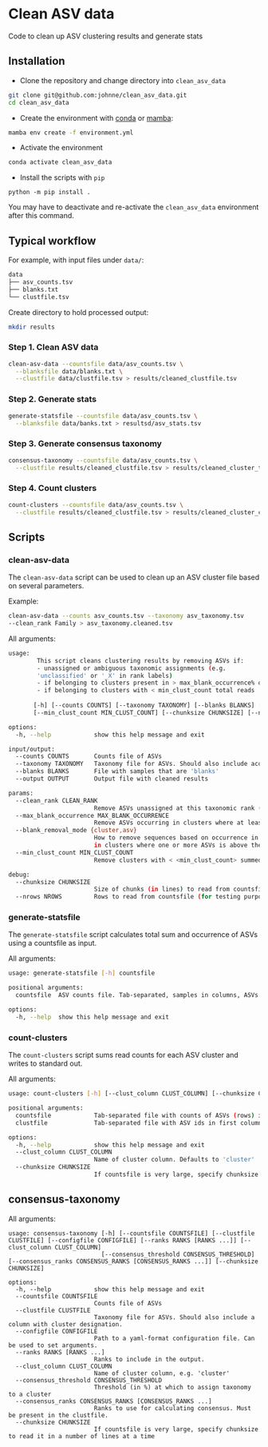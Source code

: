 # Clean ASV data
Code to clean up ASV clustering results and generate stats

## Installation

- Clone the repository and change directory into `clean_asv_data`
```bash
git clone git@github.com:johnne/clean_asv_data.git 
cd clean_asv_data
```

- Create the environment with [conda](https://docs.conda.io/en/latest/miniconda.html)
or [mamba](https://github.com/conda-forge/miniforge#mambaforge):

```bash
mamba env create -f environment.yml
```

- Activate the environment

```bash
conda activate clean_asv_data
```

- Install the scripts with `pip`

```
python -m pip install .
```

You may have to deactivate and re-activate the `clean_asv_data` environment 
after this command.

## Typical workflow

For example, with input files under `data/`:

```bash
data
├── asv_counts.tsv
├── blanks.txt
└── clustfile.tsv
```

Create directory to hold processed output:

```bash
mkdir results
```

### Step 1. Clean ASV data

```bash
clean-asv-data --countsfile data/asv_counts.tsv \
  --blanksfile data/blanks.txt \
  --clustfile data/clustfile.tsv > results/cleaned_clustfile.tsv
```

### Step 2. Generate stats

```bash
generate-statsfile --countsfile data/asv_counts.tsv \
  --blanksfile data/banks.txt > resultsd/asv_stats.tsv
```

### Step 3. Generate consensus taxonomy

```bash
consensus-taxonomy --countsfile data/asv_counts.tsv \
  --clustfile results/cleaned_clustfile.tsv > results/cleaned_cluster_taxonomy.tsv
```

### Step 4. Count clusters

```bash
count-clusters --countsfile data/asv_counts.tsv \
  --clustfile results/cleaned_clustfile.tsv > results/cleaned_cluster_count.tsv
```

## Scripts

### clean-asv-data

The `clean-asv-data` script can be used to clean up an ASV cluster file 
based on several parameters.

Example:

```bash
clean-asv-data --counts asv_counts.tsv --taxonomy asv_taxonomy.tsv 
--clean_rank Family > asv_taxonomy.cleaned.tsv
```

All arguments:
```bash
usage: 
        This script cleans clustering results by removing ASVs if:
        - unassigned or ambiguous taxonomic assignments (e.g.  
        'unclassified' or '_X' in rank labels) 
        - if belonging to clusters present in > max_blank_occurrence% of blanks
        - if belonging to clusters with < min_clust_count total reads
        
       [-h] [--counts COUNTS] [--taxonomy TAXONOMY] [--blanks BLANKS] [--output OUTPUT] [--clean_rank CLEAN_RANK] [--max_blank_occurrence MAX_BLANK_OCCURRENCE] [--blank_removal_mode {cluster,asv}]
       [--min_clust_count MIN_CLUST_COUNT] [--chunksize CHUNKSIZE] [--nrows NROWS]

options:
  -h, --help            show this help message and exit

input/output:
  --counts COUNTS       Counts file of ASVs
  --taxonomy TAXONOMY   Taxonomy file for ASVs. Should also include acolumn with cluster designation.
  --blanks BLANKS       File with samples that are 'blanks'
  --output OUTPUT       Output file with cleaned results

params:
  --clean_rank CLEAN_RANK
                        Remove ASVs unassigned at this taxonomic rank (default Family)
  --max_blank_occurrence MAX_BLANK_OCCURRENCE
                        Remove ASVs occurring in clusters where at least one member is present in <max_blank_occurrence>% of blank samples. (default 5)
  --blank_removal_mode {cluster,asv}
                        How to remove sequences based on occurrence in blanks. If 'asv' (default) remove only ASVs that occur in more than <max_blank_occurrence>% of blanks. If 'cluster', remove ASVs
                        in clusters where one or more ASVs is above the <max_blank_occurrence> threshold
  --min_clust_count MIN_CLUST_COUNT
                        Remove clusters with < <min_clust_count> summed across samples (default 3)

debug:
  --chunksize CHUNKSIZE
                        Size of chunks (in lines) to read from countsfile
  --nrows NROWS         Rows to read from countsfile (for testing purposes only)
```

### generate-statsfile

The `generate-statsfile` script calculates total sum and occurrence of ASVs 
using a countsfile as input.

All arguments:
```bash
usage: generate-statsfile [-h] countsfile

positional arguments:
  countsfile  ASV counts file. Tab-separated, samples in columns, ASVs in rows

options:
  -h, --help  show this help message and exit
```

### count-clusters

The `count-clusters` script sums read counts for each ASV cluster and writes 
to standard out.

All arguments:
```bash
usage: count-clusters [-h] [--clust_column CLUST_COLUMN] [--chunksize CHUNKSIZE] countsfile clustfile

positional arguments:
  countsfile            Tab-separated file with counts of ASVs (rows) in samples (columns)
  clustfile             Tab-separated file with ASV ids in first column and a column specifying the cluster it belongs to

options:
  -h, --help            show this help message and exit
  --clust_column CLUST_COLUMN
                        Name of cluster column. Defaults to 'cluster'
  --chunksize CHUNKSIZE
                        If countsfile is very large, specify chunksize to read it in a number of lines at a time
```

## consensus-taxonomy

All arguments:
```
usage: consensus-taxonomy [-h] [--countsfile COUNTSFILE] [--clustfile CLUSTFILE] [--configfile CONFIGFILE] [--ranks RANKS [RANKS ...]] [--clust_column CLUST_COLUMN]
                          [--consensus_threshold CONSENSUS_THRESHOLD] [--consensus_ranks CONSENSUS_RANKS [CONSENSUS_RANKS ...]] [--chunksize CHUNKSIZE]

options:
  -h, --help            show this help message and exit
  --countsfile COUNTSFILE
                        Counts file of ASVs
  --clustfile CLUSTFILE
                        Taxonomy file for ASVs. Should also include a column with cluster designation.
  --configfile CONFIGFILE
                        Path to a yaml-format configuration file. Can be used to set arguments.
  --ranks RANKS [RANKS ...]
                        Ranks to include in the output.
  --clust_column CLUST_COLUMN
                        Name of cluster column, e.g. 'cluster'
  --consensus_threshold CONSENSUS_THRESHOLD
                        Threshold (in %) at which to assign taxonomy to a cluster
  --consensus_ranks CONSENSUS_RANKS [CONSENSUS_RANKS ...]
                        Ranks to use for calculating consensus. Must be present in the clustfile.
  --chunksize CHUNKSIZE
                        If countsfile is very large, specify chunksize to read it in a number of lines at a time
```
